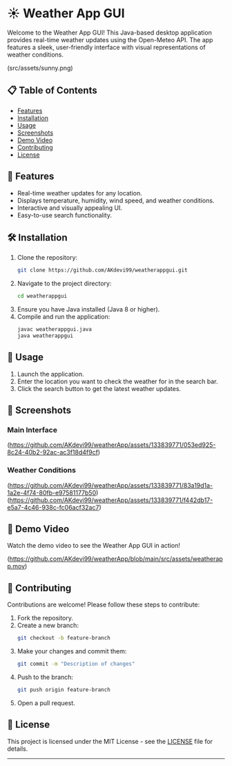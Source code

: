 

# ☀️ Weather App GUI

Welcome to the Weather App GUI! This Java-based desktop application provides real-time weather updates using the Open-Meteo API. The app features a sleek, user-friendly interface with visual representations of weather conditions.

(src/assets/sunny.png)

## 📋 Table of Contents
- [Features](#features)
- [Installation](#installation)
- [Usage](#usage)
- [Screenshots](#screenshots)
- [Demo Video](#demo-video)
- [Contributing](#contributing)
- [License](#license)

## 🌟 Features
- Real-time weather updates for any location.
- Displays temperature, humidity, wind speed, and weather conditions.
- Interactive and visually appealing UI.
- Easy-to-use search functionality.

## 🛠️ Installation
1. Clone the repository:
    ```bash
    git clone https://github.com/AKdevi99/weatherappgui.git
    ```
2. Navigate to the project directory:
    ```bash
    cd weatherappgui
    ```
3. Ensure you have Java installed (Java 8 or higher).
4. Compile and run the application:
    ```bash
    javac weatherappgui.java
    java weatherappgui
    ```

## 🚀 Usage
1. Launch the application.
2. Enter the location you want to check the weather for in the search bar.
3. Click the search button to get the latest weather updates.

## 📸 Screenshots
### Main Interface
(https://github.com/AKdevi99/weatherApp/assets/133839771/053ed925-8c24-40b2-92ac-ac3f18d4f9cf)

### Weather Conditions

(https://github.com/AKdevi99/weatherApp/assets/133839771/83a19d1a-1a2e-4f74-80fb-e97581177b50)
(https://github.com/AKdevi99/weatherApp/assets/133839771/f442db17-e5a7-4c46-938c-fc06acf32ac7)



## 🎥 Demo Video
Watch the demo video to see the Weather App GUI in action!


(https://github.com/AKdevi99/weatherApp/blob/main/src/assets/weatherapp.mov)


## 🤝 Contributing
Contributions are welcome! Please follow these steps to contribute:
1. Fork the repository.
2. Create a new branch:
    ```bash
    git checkout -b feature-branch
    ```
3. Make your changes and commit them:
    ```bash
    git commit -m "Description of changes"
    ```
4. Push to the branch:
    ```bash
    git push origin feature-branch
    ```
5. Open a pull request.

## 📄 License
This project is licensed under the MIT License - see the [LICENSE](LICENSE) file for details.

---

